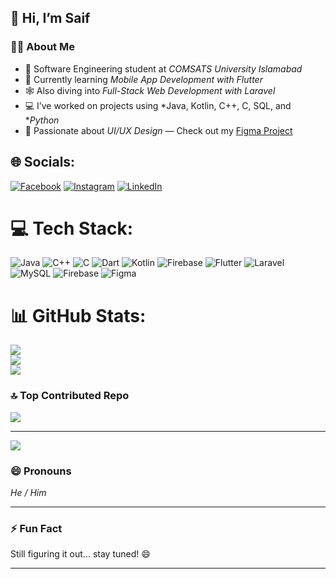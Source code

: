 ## 👋 Hi, I’m Saif


### 👨‍🎓 About Me

- 🧠 Software Engineering student at *COMSATS University Islamabad*
- 📱 Currently learning *Mobile App Development with Flutter*
- 🕸 Also diving into *Full-Stack Web Development with Laravel*
- 💻 I’ve worked on projects using *Java, Kotlin, C++, C, SQL, and **Python*
- 🎨 Passionate about *UI/UX Design* — Check out my [Figma Project](https://www.figma.com/design/87zDGjMBjTJzTdQpZbrDdl/HCI-Project?node-id=0-1&t=vnvbwQli2Wl7m40g-1)




## 🌐 Socials:
[![Facebook](https://img.shields.io/badge/Facebook-%231877F2.svg?logo=Facebook&logoColor=white)](https://www.facebook.com/share/1Bz3c7icDQ/) [![Instagram](https://img.shields.io/badge/Instagram-%23E4405F.svg?logo=Instagram&logoColor=white)](https://www.instagram.com/saif_ulhassan?igsh=MXV5dmpnMGFlNXU3MA==) [![LinkedIn](https://img.shields.io/badge/LinkedIn-%230077B5.svg?logo=linkedin&logoColor=white)](https://www.linkedin.com/in/saif-ul-hassan-03aa80287/) 

# 💻 Tech Stack:
![Java](https://img.shields.io/badge/java-%23ED8B00.svg?style=for-the-badge&logo=openjdk&logoColor=white) ![C++](https://img.shields.io/badge/c++-%2300599C.svg?style=for-the-badge&logo=c%2B%2B&logoColor=white) ![C](https://img.shields.io/badge/c-%2300599C.svg?style=for-the-badge&logo=c&logoColor=white) ![Dart](https://img.shields.io/badge/dart-%230175C2.svg?style=for-the-badge&logo=dart&logoColor=white) ![Kotlin](https://img.shields.io/badge/kotlin-%237F52FF.svg?style=for-the-badge&logo=kotlin&logoColor=white) ![Firebase](https://img.shields.io/badge/firebase-%23039BE5.svg?style=for-the-badge&logo=firebase) ![Flutter](https://img.shields.io/badge/Flutter-%2302569B.svg?style=for-the-badge&logo=Flutter&logoColor=white) ![Laravel](https://img.shields.io/badge/laravel-%23FF2D20.svg?style=for-the-badge&logo=laravel&logoColor=white) ![MySQL](https://img.shields.io/badge/mysql-4479A1.svg?style=for-the-badge&logo=mysql&logoColor=white) ![Firebase](https://img.shields.io/badge/firebase-a08021?style=for-the-badge&logo=firebase&logoColor=ffcd34) ![Figma](https://img.shields.io/badge/figma-%23F24E1E.svg?style=for-the-badge&logo=figma&logoColor=white)
# 📊 GitHub Stats:
![](https://github-readme-stats.vercel.app/api?username=iamSaifulhassan&theme=transparent&hide_border=false&include_all_commits=false&count_private=false)<br/>
![](https://nirzak-streak-stats.vercel.app/?user=iamSaifulhassan&theme=transparent&hide_border=false)<br/>
![](https://github-readme-stats.vercel.app/api/top-langs/?username=iamSaifulhassan&theme=transparent&hide_border=false&include_all_commits=false&count_private=false&layout=compact)

### 🔝 Top Contributed Repo
![](https://github.com/iamSaifulhassan/University_portal)

---
[![](https://visitcount.itsvg.in/api?id=mun33b-exe&icon=0&color=0)](https://visitcount.itsvg.in)



### 😄 Pronouns
  *He / Him*

---

### ⚡ Fun Fact

  Still figuring it out... stay tuned! 😄

---
